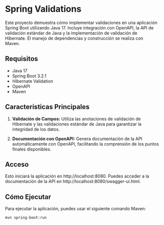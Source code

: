 # Spring Validations
 
Este proyecto demuestra cómo implementar validaciones en una aplicación Spring Boot utilizando Java 17. Incluye integración con OpenAPI, la API de validación estándar de Java y la implementación de validación de Hibernate. El manejo de dependencias y construcción se realiza con Maven.

## Requisitos

- Java 17
- Spring Boot 3.2.1
- Hibernate Validation
- OpenAPI
- Maven

## Características Principales

1. **Validación de Campos:** Utiliza las anotaciones de validación de Hibernate y las validaciones estándar de Java para garantizar la integridad de los datos.

2. **Documentación con OpenAPI:** Genera documentación de la API automáticamente con OpenAPI, facilitando la comprensión de los puntos finales disponibles.

## Acceso
Esto iniciará la aplicación en http://localhost:8080. 
Puedes acceder a la documentación de la API en http://localhost:8080/swagger-ui.html.

## Cómo Ejecutar

Para ejecutar la aplicación, puedes usar el siguiente comando Maven:

```bash
mvn spring-boot:run



